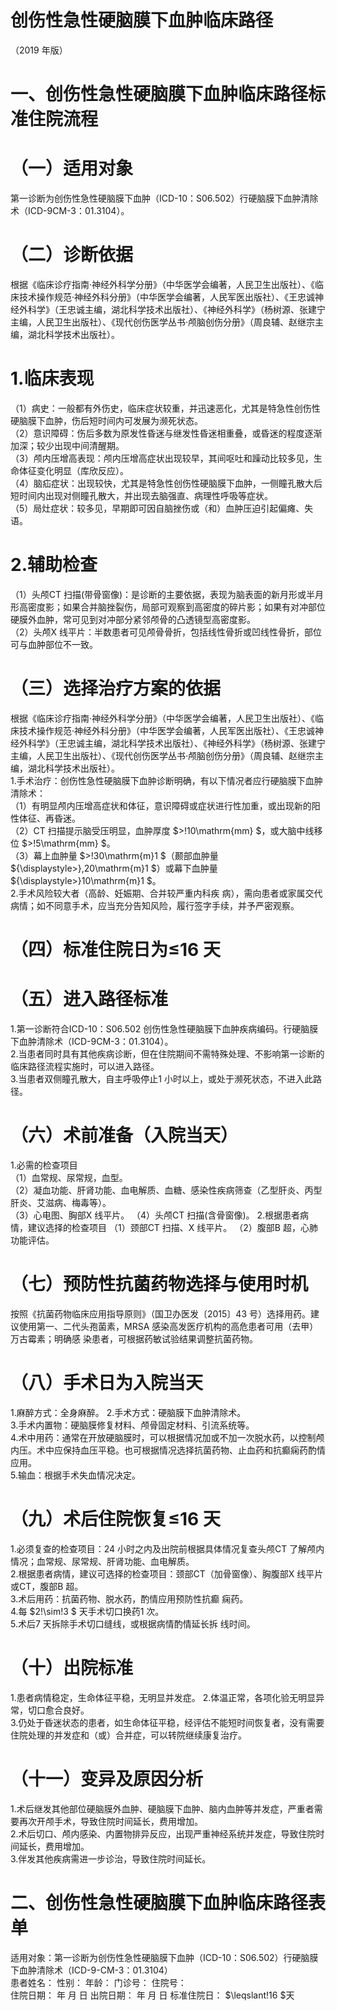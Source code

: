 # 创伤性急性硬脑膜下血肿临床路径  
（2019 年版）  
# 一、创伤性急性硬脑膜下血肿临床路径标准住院流程  
# （一）适用对象  
第一诊断为创伤性急性硬脑膜下血肿（ICD-10：S06.502）行硬脑膜下血肿清除术（ICD-9CM-3：01.3104）。  
# （二）诊断依据  
根据《临床诊疗指南·神经外科学分册》（中华医学会编著，人民卫生出版社）、《临床技术操作规范·神经外科分册》（中华医学会编著，人民军医出版社）、《王忠诚神经外科学》（王忠诚主编，湖北科学技术出版社）、《神经外科学》（杨树源、张建宁主编，人民卫生出版社）、《现代创伤医学丛书·颅脑创伤分册》（周良辅、赵继宗主编，湖北科学技术出版社）。  
# 1.临床表现  
（1）病史：一般都有外伤史，临床症状较重，并迅速恶化，尤其是特急性创伤性硬脑膜下血肿，伤后短时间内可发展为濒死状态。  
（2）意识障碍：伤后多数为原发性昏迷与继发性昏迷相重叠，或昏迷的程度逐渐加深；较少出现中间清醒期。  
（3）颅内压增高表现：颅内压增高症状出现较早，其间呕吐和躁动比较多见，生命体征变化明显（库欣反应）。  
（4）脑疝症状：出现较快，尤其是特急性创伤性硬脑膜下血肿，一侧瞳孔散大后短时间内出现对侧瞳孔散大，并出现去脑强直、病理性呼吸等症状。  
（5）局灶症状：较多见，早期即可因自脑挫伤或（和）血肿压迫引起偏瘫、失语。  
# 2.辅助检查  
（1）头颅CT 扫描(带骨窗像)：是诊断的主要依据，表现为脑表面的新月形或半月形高密度影；如果合并脑挫裂伤，局部可观察到高密度的碎片影；如果有对冲部位硬膜外血肿，常可见到对冲部分紧邻颅骨的凸透镜型高密度影。  
（2）头颅X 线平片：半数患者可见颅骨骨折，包括线性骨折或凹线性骨折，部位可与血肿部位不一致。  
# （三）选择治疗方案的依据  
根据《临床诊疗指南·神经外科学分册》（中华医学会编著，人民卫生出版社）、《临床技术操作规范·神经外科分册》（中华医学会编著，人民军医出版社）、《王忠诚神经外科学》（王忠诚主编，湖北科学技术出版社）、《神经外科学》（杨树源、张建宁主编，人民卫生出版社）、《现代创伤医学丛书·颅脑创伤分册》（周良辅、赵继宗主编，湖北科学技术出版社）。  
1.手术治疗：创伤性急性硬脑膜下血肿诊断明确，有以下情况者应行硬脑膜下血肿清除术：  
（1）有明显颅内压增高症状和体征，意识障碍或症状进行性加重，或出现新的阳性体征、再昏迷。  
（2）CT 扫描提示脑受压明显，血肿厚度 $>\!10\mathrm{mm} $，或大脑中线移位 $>\!5\mathrm{mm} $。  
（3）幕上血肿量 $>\!30\mathrm{m}1 $（颞部血肿量 ${\displaystyle>}\,20\mathrm{m}1 $）或幕下血肿量 ${\displaystyle>}10\mathrm{m}1 $。  
2.手术风险较大者（高龄、妊娠期、合并较严重内科疾 病），需向患者或家属交代病情；如不同意手术，应当充分告知风险，履行签字手续，并予严密观察。  
# （四）标准住院日为≤16 天  
# （五）进入路径标准  
1.第一诊断符合ICD-10：S06.502 创伤性急性硬脑膜下血肿疾病编码。行硬脑膜下血肿清除术（ICD-9CM-3：01.3104）。  
2.当患者同时具有其他疾病诊断，但在住院期间不需特殊处理、不影响第一诊断的临床路径流程实施时，可以进入路径。  
3.当患者双侧瞳孔散大，自主呼吸停止1 小时以上，或处于濒死状态，不进入此路径。  
# （六）术前准备（入院当天）  
1.必需的检查项目  
（1）血常规、尿常规，血型。  
（2）凝血功能、肝肾功能、血电解质、血糖、感染性疾病筛查（乙型肝炎、丙型肝炎、艾滋病、梅毒等）。  
（3）心电图、胸部X 线平片。 （4）头颅CT 扫描(含骨窗像)。 2.根据患者病情，建议选择的检查项目 （1）颈部CT 扫描、X 线平片。 （2）腹部B 超，心肺功能评估。  
# （七）预防性抗菌药物选择与使用时机  
按照《抗菌药物临床应用指导原则》（国卫办医发〔2015〕43 号）选择用药。建议使用第一、二代头孢菌素，MRSA 感染高发医疗机构的高危患者可用（去甲）万古霉素；明确感 染患者，可根据药敏试验结果调整抗菌药物。  
# （八）手术日为入院当天  
1.麻醉方式：全身麻醉。 2.手术方式：硬脑膜下血肿清除术。  
3.手术内置物：硬脑膜修复材料、颅骨固定材料、引流系统等。  
4.术中用药：通常在开放硬脑膜时，可以根据情况加或不加一次脱水药，以控制颅内压。术中应保持血压平稳。也可根据情况选择抗菌药物、止血药和抗癫痫药酌情应用。  
5.输血：根据手术失血情况决定。  
# （九）术后住院恢复≤16 天  
1.必须复查的检查项目：24 小时之内及出院前根据具体情况复查头颅CT 了解颅内情况；血常规、尿常规、肝肾功能、血电解质。  
2.根据患者病情，建议可选择的检查项目：颈部CT（加骨窗像）、胸腹部X 线平片或CT，腹部B 超。  
3.术后用药：抗菌药物、脱水药，酌情应用预防性抗癫 痫药。  
4.每 $2\!\sim\!3 $ 天手术切口换药1 次。  
5.术后7 天拆除手术切口缝线，或根据病情酌情延长拆 线时间。  
# （十）出院标准  
1.患者病情稳定，生命体征平稳，无明显并发症。 2.体温正常，各项化验无明显异常，切口愈合良好。  
3.仍处于昏迷状态的患者，如生命体征平稳，经评估不能短时间恢复者，没有需要住院处理的并发症和（或）合并症，可以转院继续康复治疗。  
# （十一）变异及原因分析  
1.术后继发其他部位硬脑膜外血肿、硬脑膜下血肿、脑内血肿等并发症，严重者需要再次开颅手术，导致住院时间延长，费用增加。  
2.术后切口、颅内感染、内置物排异反应，出现严重神经系统并发症，导致住院时间延长，费用增加。  
3.伴发其他疾病需进一步诊治，导致住院时间延长。  
# 二、创伤性急性硬脑膜下血肿临床路径表单  
适用对象：第一诊断为创伤性急性硬脑膜下血肿（ICD-10：S06.502）行硬脑膜下血肿清除术（ICD-9-CM-3：01.3104）  
患者姓名：         性别：    年龄：      门诊号：         住院号：  
住院日期：       年    月  日  出院日期：      年    月  日  标准住院日： $\leqslant\!16 $天  
